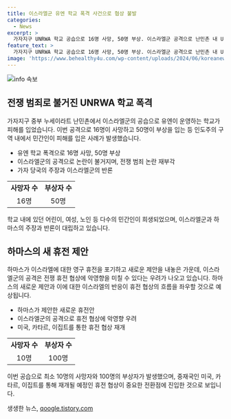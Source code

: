```yaml
---
title: 이스라엘군 유엔 학교 폭격 사건으로 협상 불발
categories:
  - News
excerpt: >
  가자지구 UNRWA 학교 공습으로 16명 사망, 50명 부상. 이스라엘군 공격으로 난민촌 내 UN 학교가 피피다. UNRWA는 이스라엘의 공격을 비난하며 새로운 휴전 약속 제안. 가자 협상에 차질 우려. 이스라엘은 테러범 표적 및 민간인 피해 최소화 주장. 하마스, 16일간 이스라엘인질 석방 제안. 최소 10명 숨지고 100명 부상. 전쟁 휴전 협상 재개를 촉구.
feature_text: >
  가자지구 UNRWA 학교 공습으로 16명 사망, 50명 부상. 이스라엘군 공격으로 난민촌 내 UN 학교가 피피다. UNRWA는 이스라엘의 공격을 비난하며 새로운 휴전 약속 제안. 가자 협상에 차질 우려. 이스라엘은 테러범 표적 및 민간인 피해 최소화 주장. 하마스, 16일간 이스라엘인질 석방 제안. 최소 10명 숨지고 100명 부상. 전쟁 휴전 협상 재개를 촉구.
image: 'https://www.behealthy4u.com/wp-content/uploads/2024/06/koreanews.jpg'
---
```


<p><img src="https://www.behealthy4u.com/wp-content/uploads/2024/06/koreanews.jpg" alt="info 속보" /></p>

<h2 data-ke-size="size26">전쟁 범죄로 불거진 UNRWA 학교 폭격</h2>

<p data-ke-size="size16">가자지구 중부 누세이라트 난민촌에서 이스라엘군의 공습으로 유엔이 운영하는 학교가 피해를 입었습니다. 이번 공격으로 16명이 사망하고 50명이 부상을 입는 등 인도주의 구역 내에서 민간인이 피해를 입은 사례가 발생했습니다.</p>

<ul>
  <li>유엔 학교 폭격으로 16명 사망, 50명 부상</li>
  <li>이스라엘군의 공격으로 논란이 불거지며, 전쟁 범죄 논란 재부각</li>
  <li>가자 당국의 주장과 이스라엘군의 반론</li>
</ul>

<table>
  <tr>
    <td style="text-align: center; height: 17px;"><b>사망자 수</b></td>
    <td style="text-align: center; height: 17px;"><b>부상자 수</b></td>
  </tr>
  <tr>
    <td style="text-align: center; height: 17px;">16명</td>
    <td style="text-align: center; height: 17px;">50명</td>
  </tr>
</table>

<p data-ke-size="size16">학교 내에 있던 어린이, 여성, 노인 등 다수의 민간인이 희생되었으며, 이스라엘군과 하마스의 주장과 반론이 대립하고 있습니다.</p>

<h2 data-ke-size="size26">하마스의 새 휴전 제안</h2>

<p data-ke-size="size16">하마스가 이스라엘에 대한 영구 휴전을 포기하고 새로운 제안을 내놓은 가운데, 이스라엘군의 공격은 전쟁 휴전 협상에 악영향을 미칠 수 있다는 우려가 나오고 있습니다. 하마스의 새로운 제안과 이에 대한 이스라엘의 반응이 휴전 협상의 흐름을 좌우할 것으로 예상됩니다.</p>

<ul>
  <li>하마스가 제안한 새로운 휴전안</li>
  <li>이스라엘군의 공격으로 휴전 협상에 악영향 우려</li>
  <li>미국, 카타르, 이집트를 통한 휴전 협상 재개</li>
</ul>

<table>
  <tr>
    <td style="text-align: center; height: 17px;"><b>사망자 수</b></td>
    <td style="text-align: center; height: 17px;"><b>부상자 수</b></td>
  </tr>
  <tr>
    <td style="text-align: center; height: 17px;">10명</td>
    <td style="text-align: center; height: 17px;">100명</td>
  </tr>
</table>

<p data-ke-size="size16">이번 공습으로 최소 10명의 사망자와 100명의 부상자가 발생했으며, 중재국인 미국, 카타르, 이집트를 통해 재개될 예정인 휴전 협상이 중요한 전환점에 진입한 것으로 보입니다.</p>
생생한 뉴스, <a href="https://qoogle.tistory.com" rel="dofollow">qoogle.tistory.com</a>


